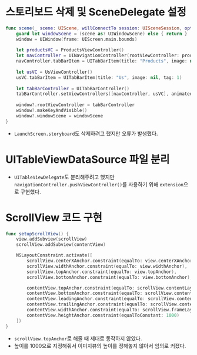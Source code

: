 # 스토리보드 삭제 및 SceneDelegate 설정
```swift
func scene(_ scene: UIScene, willConnectTo session: UISceneSession, options connectionOptions: UIScene.ConnectionOptions) {
    guard let windowScene = (scene as? UIWindowScene) else { return }
    window = UIWindow(frame: UIScreen.main.bounds)
        
    let productsVC = ProductsViewController()
    let navController = UINavigationController(rootViewController: productsVC)
    navController.tabBarItem = UITabBarItem(title: "Products", image: nil, tag: 0)
        
    let usVC = UsViewController()
    usVC.tabBarItem = UITabBarItem(title: "Us", image: nil, tag: 1)
        
    let tabBarController = UITabBarController()
    tabBarController.setViewControllers([navController, usVC], animated: false)
        
    window?.rootViewController = tabBarController
    window?.makeKeyAndVisible()
    window?.windowScene = windowScene
}
```
- `LaunchScreen.storyboard`도 삭제하려고 했지만 오류가 발생했다.

# UITableViewDataSource 파일 분리
- `UITableViewDelegate`도 분리해주려고 했지만 `navigationController.pushViewController()`를 사용하기 위해 `extension`으로 구현했다.

# ScrollView 코드 구현
```swift
func setupScrollView() {
    view.addSubview(scrollView)
    scrollView.addSubview(contentView)

    NSLayoutConstraint.activate([
        scrollView.centerXAnchor.constraint(equalTo: view.centerXAnchor),
        scrollView.widthAnchor.constraint(equalTo: view.widthAnchor),
        scrollView.topAnchor.constraint(equalTo: view.topAnchor),
        scrollView.bottomAnchor.constraint(equalTo: view.bottomAnchor),

        contentView.topAnchor.constraint(equalTo: scrollView.contentLayoutGuide.topAnchor),
        contentView.bottomAnchor.constraint(equalTo: scrollView.contentLayoutGuide.bottomAnchor),
        contentView.leadingAnchor.constraint(equalTo: scrollView.contentLayoutGuide.leadingAnchor),
        contentView.trailingAnchor.constraint(equalTo: scrollView.contentLayoutGuide.trailingAnchor),
        contentView.widthAnchor.constraint(equalTo: scrollView.frameLayoutGuide.widthAnchor),
        contentView.heightAnchor.constraint(equalToConstant: 1000)
    ])
}
```
- `scrollView.topAnchor`로 해줄 때 제대로 동작하지 않았다.
- 높이를 1000으로 지정해줘서 이미지뷰의 높이를 정해놓지 않아서 임의로 커졌다.
